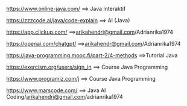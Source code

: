 https://www.online-java.com/   ==> Java Interaktif

https://zzzcode.ai/java/code-explain ==> AI (Java)

https://app.clickup.com/ ==>arikahendri@gmail.com/Adrianrika1974

https://openai.com/chatgpt/ ==>arikahendr@gmail.com/Adrianrika1974

https://java-programming.mooc.fi/part-2/4-methods ==>Tutorial Java

https://exercism.org/users/sign_in  ==> Course Java Programming

https://www.programiz.com/j    ==> Course Java Programming

https://www.marscode.com/      ==> Java AI Coding/arikahendri@gmail.com/adrianrika1974







